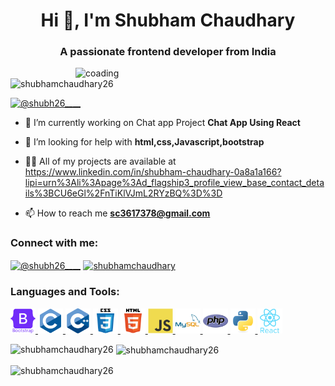 <h1 align="center">Hi 👋, I'm Shubham Chaudhary</h1>
<h3 align="center">A passionate frontend developer from India</h3>

<img align="right" alt="coading" width="400px" src="https://media3.giphy.com/media/qgQUggAC3Pfv687qPC/giphy.gif">

<p align="left" width="300px"> <img src="https://komarev.com/ghpvc/?username=shubhamchaudhary26&label=Profile%20views&color=0e75b6&style=flat" alt="shubhamchaudhary26" /> </p>

<p align="left"> <a href="https://twitter.com/@shubh26____" target="blank"><img src="https://img.shields.io/twitter/follow/@shubh26____?logo=twitter&style=for-the-badge" alt="@shubh26____" /></a> </p>

- 🔭 I’m currently working on Chat app Project **Chat App Using React**

- 🤝 I’m looking for help with **html,css,Javascript,bootstrap**

- 👨‍💻 All of my projects are available at https://www.linkedin.com/in/shubham-chaudhary-0a8a1a166?lipi=urn%3Ali%3Apage%3Ad_flagship3_profile_view_base_contact_details%3BCU6eGl%2FnTiKlVJmL2RYzBQ%3D%3D

- 📫 How to reach me **sc3617378@gmail.com**

<h3 align="left">Connect with me:</h3>
<p align="left">
<a href="https://twitter.com/@shubh26____" target="blank"><img align="center" src="https://raw.githubusercontent.com/rahuldkjain/github-profile-readme-generator/master/src/images/icons/Social/twitter.svg" alt="@shubh26____" height="30" width="40" /></a>
<a href="https://linkedin.com/in/shubhamchaudhary" target="blank"><img align="center" src="https://raw.githubusercontent.com/rahuldkjain/github-profile-readme-generator/master/src/images/icons/Social/linked-in-alt.svg" alt="shubhamchaudhary" height="30" width="40" /></a>
</p>

<h3 align="left">Languages and Tools:</h3>
<p align="left"> <a href="https://getbootstrap.com" target="_blank" rel="noreferrer"> <img src="https://raw.githubusercontent.com/devicons/devicon/master/icons/bootstrap/bootstrap-plain-wordmark.svg" alt="bootstrap" width="40" height="40"/> </a> <a href="https://www.cprogramming.com/" target="_blank" rel="noreferrer"> <img src="https://raw.githubusercontent.com/devicons/devicon/master/icons/c/c-original.svg" alt="c" width="40" height="40"/> </a> <a href="https://www.w3schools.com/cpp/" target="_blank" rel="noreferrer"> <img src="https://raw.githubusercontent.com/devicons/devicon/master/icons/cplusplus/cplusplus-original.svg" alt="cplusplus" width="40" height="40"/> </a> <a href="https://www.w3schools.com/css/" target="_blank" rel="noreferrer"> <img src="https://raw.githubusercontent.com/devicons/devicon/master/icons/css3/css3-original-wordmark.svg" alt="css3" width="40" height="40"/> </a> <a href="https://www.w3.org/html/" target="_blank" rel="noreferrer"> <img src="https://raw.githubusercontent.com/devicons/devicon/master/icons/html5/html5-original-wordmark.svg" alt="html5" width="40" height="40"/> </a> <a href="https://developer.mozilla.org/en-US/docs/Web/JavaScript" target="_blank" rel="noreferrer"> <img src="https://raw.githubusercontent.com/devicons/devicon/master/icons/javascript/javascript-original.svg" alt="javascript" width="40" height="40"/> </a> <a href="https://www.mysql.com/" target="_blank" rel="noreferrer"> <img src="https://raw.githubusercontent.com/devicons/devicon/master/icons/mysql/mysql-original-wordmark.svg" alt="mysql" width="40" height="40"/> </a> <a href="https://www.php.net" target="_blank" rel="noreferrer"> <img src="https://raw.githubusercontent.com/devicons/devicon/master/icons/php/php-original.svg" alt="php" width="40" height="40"/> </a> <a href="https://www.python.org" target="_blank" rel="noreferrer"> <img src="https://raw.githubusercontent.com/devicons/devicon/master/icons/python/python-original.svg" alt="python" width="40" height="40"/> </a> <a href="https://reactjs.org/" target="_blank" rel="noreferrer"> <img src="https://raw.githubusercontent.com/devicons/devicon/master/icons/react/react-original-wordmark.svg" alt="react" width="40" height="40"/> </a> </p>

<p><img align="left" src="https://github-readme-stats.vercel.app/api/top-langs?username=shubhamchaudhary26&show_icons=true&locale=en&layout=compact" alt="shubhamchaudhary26" /></p>

<p>&nbsp;<img align="center" src="https://github-readme-stats.vercel.app/api?username=shubhamchaudhary26&show_icons=true&locale=en" alt="shubhamchaudhary26" /></p>

<p><img align="center" src="https://github-readme-streak-stats.herokuapp.com/?user=shubhamchaudhary26&" alt="shubhamchaudhary26" /></p>
